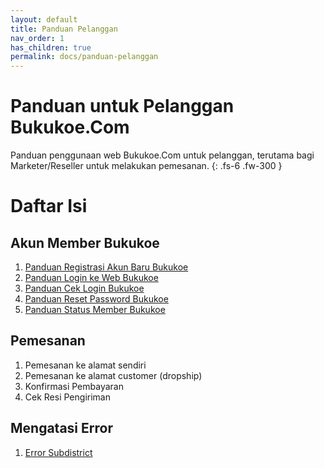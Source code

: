 ```yaml
---
layout: default
title: Panduan Pelanggan
nav_order: 1
has_children: true
permalink: docs/panduan-pelanggan
---
```


# Panduan untuk Pelanggan Bukukoe.Com

Panduan penggunaan web Bukukoe.Com untuk pelanggan, terutama bagi Marketer/Reseller untuk melakukan pemesanan.
{: .fs-6 .fw-300 }

# Daftar Isi
## Akun Member Bukukoe
1. [Panduan Registrasi Akun Baru Bukukoe](/docs/panduan-pelanggan/1-registrasi-akun-bukukoe/)
2. [Panduan Login ke Web Bukukoe](/docs/panduan-pelanggan/2-login-bukukoe/)
3. [Panduan Cek Login Bukukoe](/docs/panduan-pelanggan/3-cek-login-bukukoe/) 
4. [Panduan Reset Password Bukukoe](/docs/panduan-pelanggan/4-reset-password-bukukoe/)
5. [Panduan Status Member Bukukoe](/docs/panduan-pelanggan/5-status-member-bukukoe/) 

## Pemesanan 
1. Pemesanan ke alamat sendiri
2. Pemesanan ke alamat customer (dropship)
3. Konfirmasi Pembayaran
4. Cek Resi Pengiriman

## Mengatasi Error
1. [Error Subdistrict](/docs/panduan-pelanggan/error)
